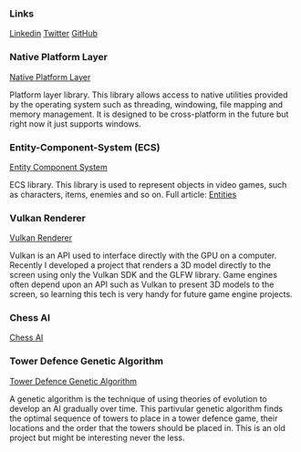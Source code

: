 ### Links

[Linkedin](https://www.linkedin.com/in/oscar-smith-jones-44329a195/) 
[Twitter](https://twitter.com/OscarSmithJone1)
[GitHub](https://github.com/ozzysmithjones)

### Native Platform Layer
[Native Platform Layer](https://github.com/ozzysmithjones/platform_layer)

Platform layer library. This library allows access to native utilities provided by the operating system such as threading, windowing, file mapping and memory management. It is designed to be cross-platform in the future but right now it just supports windows. 

### Entity-Component-System (ECS)
[Entity Component System](https://github.com/ozzysmithjones/entity-component-system) 

ECS library. This library is used to represent objects in video games, such as characters, items, enemies and so on. 
Full article: [Entities](Articles/Entities.md) 

### Vulkan Renderer
[Vulkan Renderer](https://github.com/ozzysmithjones/LearnVulkan)

Vulkan is an API used to interface directly with the GPU on a computer. Recently I developed a project that renders a 3D model directly to the screen using only the Vulkan SDK and the GLFW library. Game engines often depend upon an API such as Vulkan to present 3D models to the screen, so learning this tech is very handy for future game engine projects. 

### Chess AI
[Chess AI](https://github.com/ozzysmithjones/Chess)

### Tower Defence Genetic Algorithm
[Tower Defence Genetic Algorithm](https://github.com/ozzysmithjones/GeneticAlgorithm)

A genetic algorithm is the technique of using theories of evolution to develop an AI gradually over time. This partivular genetic algorithm finds the optimal sequence of towers to place in a tower defence game, their locations and the order that the towers should be placed in. This is an old project but might be interesting never the less.

